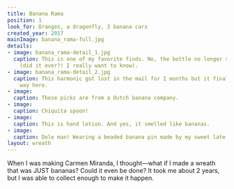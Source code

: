 ```yaml
---
title: Banana Rama
position: 1
look_for: Oranges, a dragonfly, 3 banana cars
created_year: 2017
mainImage: banana_rama-full.jpg
details:
- image: banana_rama-detail_1.jpg
  caption: This is one of my favorite finds. No, the bottle no longer smells banana-y
    (did it ever?! I really want to know).
- image: banana_rama-detail_2.jpg
  caption: This harmonic got lost in the mail for 2 months but it finally made its
    way here.
- image: 
  caption: These picks are from a Dutch banana company.
- image: 
  caption: Chiquita spoon!
- image: 
  caption: This is hand lotion. And yes, it smelled like bananas.
- image: 
  caption: Dole man! Wearing a beaded banana pin made by my sweet late Aunt Becky.
layout: wreath
---
```


When I was making Carmen Miranda, I thought—what if I made a wreath that was JUST bananas? Could it even be done? It took me about 2 years, but I was able to collect enough to make it happen.
